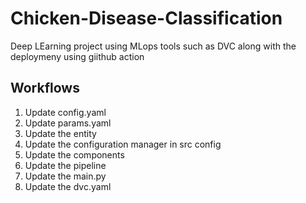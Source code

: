 # Chicken-Disease-Classification
Deep LEarning project using MLops tools such as DVC along with the deploymeny using giithub action


## Workflows

1. Update config.yaml
2. Update params.yaml
3. Update the entity
4. Update the configuration manager in src config
5. Update the components
6. Update the pipeline
7. Update the main.py
8. Update the dvc.yaml
